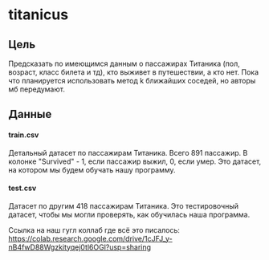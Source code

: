 # titanicus

## Цель
Предсказать по имеющимся данным о пассажирах Титаника (пол, возраст, класс билета и тд), кто выживет в путешествии, а кто нет. Пока что планируется использовать метод k ближайших соседей, но авторы мб передумают.
## Данные
#### train.csv
Детальный датасет по пассажирам Титаника. Всего 891 пассажир. В колонке "Survived" - 1, если пассажир выжил, 0, если умер. Это датасет, на котором мы будем обучать нашу программу.
#### test.csv
Датасет по другим 418 пассажирам Титаника. Это тестировочный датасет, чтобы мы могли проверять, как обучилась наша программа.


Ссылка на наш гугл коллаб где всё это писалось: https://colab.research.google.com/drive/1cJFJ_y-nB4fwD88Wgzkityqej0tl6OGl?usp=sharing
